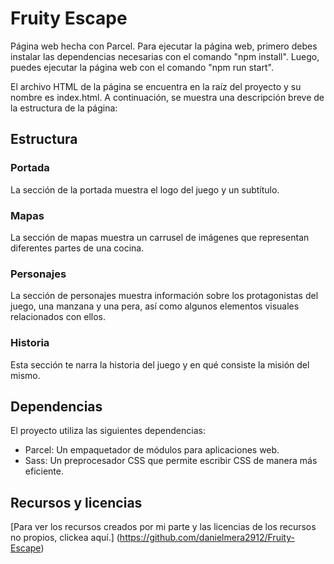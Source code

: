 # Fruity Escape

Página web hecha con Parcel. Para ejecutar la página web, primero debes instalar las dependencias necesarias con el comando "npm install". Luego, puedes ejecutar la página web con el comando "npm run start".

El archivo HTML de la página se encuentra en la raíz del proyecto y su nombre es index.html. A continuación, se muestra una descripción breve de la estructura de la página:

## Estructura

### Portada

La sección de la portada muestra el logo del juego y un subtítulo.

### Mapas

La sección de mapas muestra un carrusel de imágenes que representan diferentes partes de una cocina.

### Personajes

La sección de personajes muestra información sobre los protagonistas del juego, una manzana y una pera, así como algunos elementos visuales relacionados con ellos.

### Historia

Esta sección te narra la historia del juego y en qué consiste la misión del mismo.

## Dependencias

El proyecto utiliza las siguientes dependencias:

  - Parcel: Un empaquetador de módulos para aplicaciones web.
  - Sass: Un preprocesador CSS que permite escribir CSS de manera más eficiente.

## Recursos y licencias

[Para ver los recursos creados por mi parte y las licencias de los recursos no propios, clickea aquí.] (https://github.com/danielmera2912/Fruity-Escape)